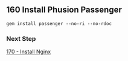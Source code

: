 ## 160 Install Phusion Passenger

```
gem install passenger --no-ri --no-rdoc
```

### Next Step

[170 - Install Nginx](https://github.com/remomueller/documentation/tree/master/macosx/170-install-nginx.md)
